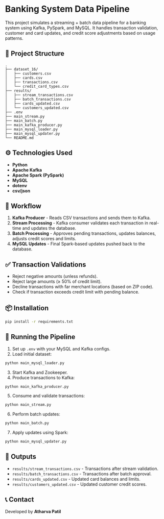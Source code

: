 
# Banking System Data Pipeline

This project simulates a streaming + batch data pipeline for a banking system using Kafka, PySpark, and MySQL. It handles transaction validation, customer and card updates, and credit score adjustments based on usage patterns.

## 📁 Project Structure

```
.
├── dataset_16/
│   ├── customers.csv
│   ├── cards.csv
│   ├── transactions.csv
│   └── credit_card_types.csv
├── results/
│   ├── stream_transactions.csv
│   ├── batch_transactions.csv
│   ├── cards_updated.csv
│   └── customers_updated.csv
├── .env
├── main_stream.py
├── main_batch.py
├── main_kafka_producer.py
├── main_mysql_loader.py
├── main_mysql_updater.py
└── README.md
```

## ⚙️ Technologies Used

- **Python**
- **Apache Kafka**
- **Apache Spark (PySpark)**
- **MySQL**
- **dotenv**
- **csv/json**

## 🔄 Workflow

1. **Kafka Producer** - Reads CSV transactions and sends them to Kafka.
2. **Stream Processing** - Kafka consumer validates each transaction in real-time and updates the database.
3. **Batch Processing** - Approves pending transactions, updates balances, adjusts credit scores and limits.
4. **MySQL Updates** - Final Spark-based updates pushed back to the database.

## ✅ Transaction Validations

- Reject negative amounts (unless refunds).
- Reject large amounts (≥ 50% of credit limit).
- Decline transactions with far merchant locations (based on ZIP code).
- Check if transaction exceeds credit limit with pending balance.

## 📦 Installation

```bash
pip install -r requirements.txt
```

## 🧪 Running the Pipeline

1. Set up `.env` with your MySQL and Kafka configs.
2. Load initial dataset:

```bash
python main_mysql_loader.py
```

3. Start Kafka and Zookeeper.
4. Produce transactions to Kafka:

```bash
python main_kafka_producer.py
```

5. Consume and validate transactions:

```bash
python main_stream.py
```

6. Perform batch updates:

```bash
python main_batch.py
```

7. Apply updates using Spark:

```bash
python main_mysql_updater.py
```

## 📁 Outputs

- `results/stream_transactions.csv` - Transactions after stream validation.
- `results/batch_transactions.csv` - Transactions after batch approval.
- `results/cards_updated.csv` - Updated card balances and limits.
- `results/customers_updated.csv` - Updated customer credit scores.

## 📞 Contact

Developed by **Atharva Patil**
